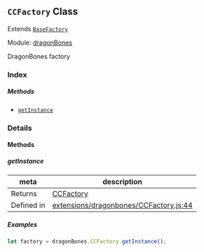 ## `CCFactory` Class

Extends [`BaseFactory`](BaseFactory.md)


Module: [dragonBones](../modules/dragonBones.md)


DragonBones factory



### Index



##### Methods

  - [`getInstance`](#getinstance) 



### Details




<!-- Method Block -->
#### Methods


##### getInstance



| meta | description |
|------|-------------|
| Returns | <a href="../classes/CCFactory.html" class="crosslink">CCFactory</a> 
| Defined in | [extensions/dragonbones/CCFactory.js:44](https://github.com/cocos-creator/engine/blob/26031bddd1aecdbf9bbdebe19ecaa672b1c35061/extensions/dragonbones/CCFactory.js#L44) |


##### Examples

```js
let factory = dragonBones.CCFactory.getInstance();
```


